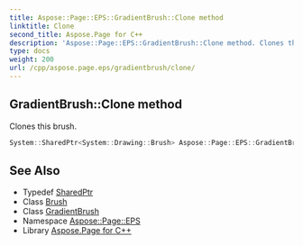 ```yaml
---
title: Aspose::Page::EPS::GradientBrush::Clone method
linktitle: Clone
second_title: Aspose.Page for C++
description: 'Aspose::Page::EPS::GradientBrush::Clone method. Clones this brush in C++.'
type: docs
weight: 200
url: /cpp/aspose.page.eps/gradientbrush/clone/
---
```

## GradientBrush::Clone method


Clones this brush.

```cpp
System::SharedPtr<System::Drawing::Brush> Aspose::Page::EPS::GradientBrush::Clone() override
```

## See Also

* Typedef [SharedPtr](../../../system/sharedptr/)
* Class [Brush](../../../system.drawing/brush/)
* Class [GradientBrush](../)
* Namespace [Aspose::Page::EPS](../../)
* Library [Aspose.Page for C++](../../../)
